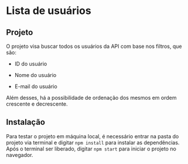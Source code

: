 # Lista de usuários

## Projeto

O projeto visa buscar todos os usuários da API com base nos filtros, que são:

- ID do usuário

- Nome do usuário

- E-mail do usuário

Além desses, há a possibilidade de ordenação dos mesmos em ordem crescente e decrescente.

## Instalação

Para testar o projeto em máquina local, é necessário entrar na pasta do projeto via terminal e digitar `npm install` para instalar as dependências. Após o terminal ser liberado, digitar `npm start` para iniciar o projeto no navegador.
